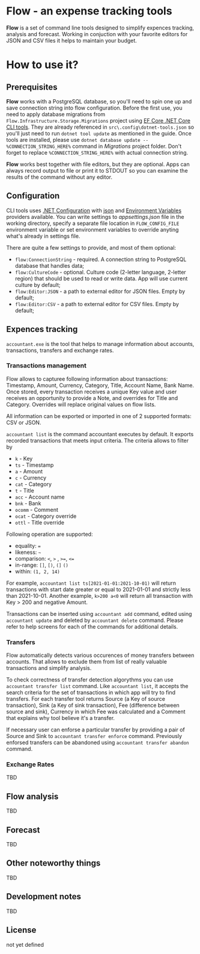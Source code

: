 # Flow - an expense tracking tools
__Flow__ is a set of command line tools designed to simplify expences tracking, analysis and forecast. Working in conjuction with your favorite editors for JSON and CSV files it helps to maintain your budget.

# How to use it?
## Prerequisites
__Flow__  works with a PostgreSQL database, so you'll need to spin one up and save connection string into flow configuration. Before the first use, you need to apply database migrations from `Flow.Infrastructure.Storage.Migrations` project using [EF Core .NET Core CLI tools](https://docs.microsoft.com/en-us/ef/core/get-started/overview/install#get-the-net-core-cli-tools). They are already referenced in `src\.config\dotnet-tools.json` so you'll just need to run `dotnet tool update` as mentioned in the guide.
Once tools are installed, please use `dotnet database update -- %CONNECTION_STRING_HERE%` command in _Migrations_ project folder. Don't forget to replace `%CONNECTION_STRING_HERE%` with actual connection string.

__Flow__ works best together with file editors, but they are optional. Apps can always record output to file or print it to STDOUT so you can examine the results of the command without any editor.

## Configuration
CLI tools uses [.NET Configuration](https://docs.microsoft.com/en-us/dotnet/core/extensions/configuration) with [json](https://docs.microsoft.com/en-us/dotnet/core/extensions/configuration-providers#json-configuration-provider) and [Environment Variables](https://docs.microsoft.com/en-us/dotnet/core/extensions/configuration-providers#environment-variable-configuration-provider) providers available. 
You can write settings to _appsettings.json_ file in the working directory, specify a separate file location in `FLOW_CONFIG_FILE` environment variable or set environment variables to override anyting what's already in settings file.

There are quite a few settings to provide, and most of them optional:
* `flow:ConnectionString` - required. A connection string to PostgreSQL database that handles data;
* `flow:CultureCode` - optional. Culture code (2-letter language, 2-letter region) that should be used to read or write data. App will use current culture by default;
* `flow:Editor:JSON` - a path to external editor for JSON files. Empty by default;
* `flow:Editor:CSV` - a path to external editor for CSV files. Empty by default;

## Expences tracking
`accountant.exe` is the tool that helps to manage information about accounts, transactions, transfers and exchange rates.
### Transactions management
Flow allows to capturee following information about transactions: Timestamp, Amount, Currency, Category, Title, Account Name, Bank Name.
Once stored, every transaction receives a unique Key value and user receives an opportunity to provide a Note, and overrides for Title and Category.
Overrides will replace original values on flow lists.

All information can be exported or imported in one of 2 supported formats: CSV or JSON.

`accountant list` is the command accountant executes by default. It exports recorded transactions that meets input criteria. The criteria allows to filter by 
* `k` - Key
* `ts` - Timestamp
* `a` - Amount
* `c` - Currency
* `cat` - Category
* `t` - Title
* `acc` - Account name
* `bnk` - Bank
* `ocomm` - Comment 
* `ocat` - Category override
* `ottl` - Title override

Following operation are supported:
* equality: `=`
* likeness: `~`
* comparison: `<`, `>` , `>=`, `<=`
* in-range: `[]`, `[)`, `(]` `()`
* within: `(1, 2, 14)`

For example, `accountant list ts[2021-01-01:2021-10-01)` will return transactions with start date greater or equal to 2021-01-01 and strictly less than 2021-10-01. Another example, `k>200 a<0` will return all transaction with Key > 200 and negative Amount.

Transactions can be inserted using `accountant add` command, edited using `accountant update` and deleted by `accountant delete` command. Please refer to help screens for each of the commands for additional details.

### Transfers
Flow automatically detects various occurences of money transfers between accounts. That allows to exclude them from list of really valuable transactions and simplify analysis.

To check correctness of transfer detection algorythms you can use `accountant transfer list` command. Like `accountant list`, it accepts the search criteria for the set of transactions in which app will try to find transfers.
For each transfer tool returns Source (a Key of source transaction), Sink (a Key of sink transaction), Fee (difference between source and sink), Currency in which Fee was calculated and a Comment that explains why tool believe it's a transfer.

If necessary user can enforse a particular transfer by providing a pair of Source and Sink to `accountant transfer enforce` command. Previously enforsed transfers can be abandoned using `accountant transfer abandon` command.

### Exchange Rates
TBD

## Flow analysis
TBD

## Forecast
TBD

## Other noteworthy things
TBD

## Development notes
TBD

## License
not yet defined

